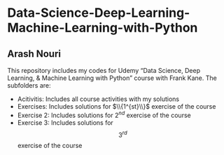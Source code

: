 # Data-Science-Deep-Learning-Machine-Learning-with-Python
## Arash Nouri
This repository includes my codes for Udemy “Data Science, Deep Learning, &amp; Machine Learning with Python” course with Frank Kane. The subfolders are:
* Acitivitis: Includes all course activities with my solutions
* Exercises: Includes solutions for $\\{1^{st}\\}$ exercise of the course
* Exercise 2: Includes solutions for $2^{nd}$ exercise of the course
* Exercise 3: Includes solutions for $$3^{rd}$$ exercise of the course


